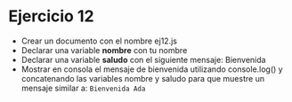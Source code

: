 # Ejercicio 12

* Crear un documento con el nombre ej12.js
* Declarar una variable **nombre** con tu nombre
* Declarar una variable **saludo** con el siguiente mensaje: Bienvenida
* Mostrar en consola el mensaje de bienvenida utilizando console.log() y concatenando las variables nombre y saludo para que muestre un mensaje similar a: `Bienvenida Ada`

